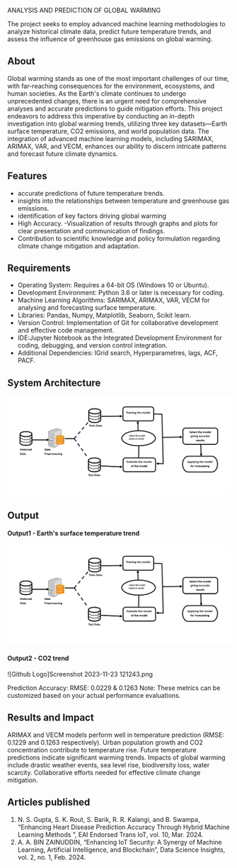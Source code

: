 ANALYSIS AND PREDICTION OF GLOBAL WARMING

The project seeks to employ advanced machine learning methodologies to analyze historical climate data, predict future temperature trends, and assess the influence of greenhouse gas emissions on global warming.

## About
<!--Detailed Description about the project-->
Global warming stands as one of the most important challenges of our time, with far-reaching consequences for the environment, ecosystems, and human societies. As the Earth's climate continues to undergo unprecedented changes, there is an urgent need for comprehensive analyses and accurate predictions to guide mitigation efforts. This project endeavors to address this imperative by conducting an in-depth investigation into global warming trends, utilizing three key datasets—Earth surface temperature, CO2 emissions, and world population data. The integration of advanced machine learning models, including SARIMAX, ARIMAX, VAR, and VECM, enhances our ability to discern intricate patterns and forecast future climate dynamics.

## Features
<!--List the features of the project as shown below-->
- accurate predictions of future temperature trends.
- insights into the relationships between temperature and greenhouse gas emissions.
- identification of key factors driving global warming
- High Accuracy.
-Visualization of results through graphs and plots for clear presentation and communication of findings.
- Contribution to scientific knowledge and policy formulation regarding climate change mitigation and adaptation.
## Requirements
<!--List the requirements of the project as shown below-->
* Operating System: Requires a 64-bit OS (Windows 10 or Ubuntu).
* Development Environment: Python 3.6 or later is necessary for coding.
* Machine Learning Algorithms: SARIMAX, ARIMAX, VAR, VECM for analysing and forecasting surface temperature.
*  Libraries: Pandas, Numpy, Matplotlib, Seaborn, Scikit learn.
* Version Control: Implementation of Git for collaborative development and effective code management.
* IDE:Jupyter Notebook as the Integrated Development Environment for coding, debugging, and version control integration.
* Additional Dependencies: IGrid search, Hyperparametres, lags, ACF, PACF.

## System Architecture
<!--Embed the system architecture diagram as shown below-->



![Screenshot 2023-11-25 134253](https://github.com/umarmohamed444/Analysis-and-Prediction-of-Global-Warming/blob/main/Screenshot%202023-11-27%20162038.png)


## Output

<!--Embed the Output picture at respective places as shown below as shown below-->
#### Output1 - Earth's surface temperature trend

![Screenshot 2023-11-25 134253](https://github.com/umarmohamed444/Analysis-and-Prediction-of-Global-Warming/blob/main/Screenshot%202023-11-27%20162038.png)

#### Output2 - CO2 trend
![Github Logo]Screenshot 2023-11-23 121243.png

Prediction Accuracy:
RMSE: 0.0229  & 0.1263
Note: These metrics can be customized based on your actual performance evaluations.


## Results and Impact
<!--Give the results and impact as shown below-->
ARIMAX and VECM models perform well in temperature prediction (RMSE: 0.1229 and 0.1263 respectively).
Urban population growth and CO2 concentration contribute to temperature rise.
Future temperature predictions indicate significant warming trends.
Impacts of global warming include drastic weather events, sea level rise, biodiversity loss, water scarcity.
Collaborative efforts needed for effective climate change mitigation.


## Articles published
1. N. S. Gupta, S. K. Rout, S. Barik, R. R. Kalangi, and B. Swampa, “Enhancing Heart Disease Prediction Accuracy Through Hybrid Machine Learning Methods ”, EAI Endorsed Trans IoT, vol. 10, Mar. 2024.
2. A. A. BIN ZAINUDDIN, “Enhancing IoT Security: A Synergy of Machine Learning, Artificial Intelligence, and Blockchain”, Data Science Insights, vol. 2, no. 1, Feb. 2024.




